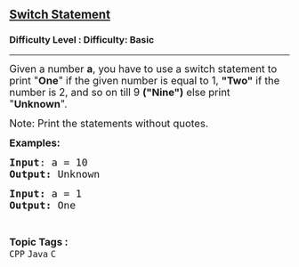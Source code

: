 <h2><a href="https://www.geeksforgeeks.org/problems/switch-statement--150234/1?page=8&category=Arrays,Java&difficulty=Basic&sortBy=submissions">Switch Statement</a></h2><h3>Difficulty Level : Difficulty: Basic</h3><hr><div class="problems_problem_content__Xm_eO"><p><span style="font-size: 18px;">Given a number <strong>a</strong>, you have to use a switch statement to print "<strong>One</strong>" if the given number is equal to 1, <strong>"Two"</strong> if the number is 2, and so on till 9 <strong>("Nine")</strong> else print "<strong>Unknown</strong>".</span></p>
<p><span style="font-size: 18px;">Note: Print the statements without quotes.</span></p>
<p><span style="font-size: 18px;"><strong>Examples:</strong></span></p>
<pre><span style="font-size: 18px;"><strong>Input</strong>: a = 10
<strong>Output:</strong> Unknown</span></pre>
<pre><span style="font-size: 18px;"><strong>Input: </strong>a = 1
<strong>Output: </strong>One</span></pre></div><br><p><span style=font-size:18px><strong>Topic Tags : </strong><br><code>CPP</code>&nbsp;<code>Java</code>&nbsp;<code>C</code>&nbsp;